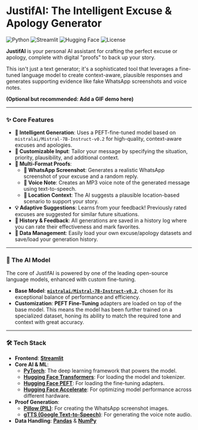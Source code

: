 # JustifAI: The Intelligent Excuse & Apology Generator

![Python](https://img.shields.io/badge/Python-3.9%2B-blue)
![Streamlit](https://img.shields.io/badge/Streamlit-1.25%2B-brightgreen)
![Hugging Face](https://img.shields.io/badge/%F0%9F%A4%97%20Hugging%20Face-Transformers-yellow)
![License](https://img.shields.io/badge/License-MIT-lightgrey)

**JustifAI** is your personal AI assistant for crafting the perfect excuse or apology, complete with digital "proofs" to back up your story.

This isn't just a text generator; it's a sophisticated tool that leverages a fine-tuned language model to create context-aware, plausible responses and generates supporting evidence like fake WhatsApp screenshots and voice notes.

**(Optional but recommended: Add a GIF demo here)**

---

### ✨ Core Features

*   **🧠 Intelligent Generation**: Uses a PEFT-fine-tuned model based on `mistralai/Mistral-7B-Instruct-v0.2` for high-quality, context-aware excuses and apologies.
*   **📝 Customizable Input**: Tailor your message by specifying the situation, priority, plausibility, and additional context.
*   **🔬 Multi-Format Proofs**:
    *   **📱 WhatsApp Screenshot**: Generates a realistic WhatsApp screenshot of your excuse and a random reply.
    *   **🎤 Voice Note**: Creates an MP3 voice note of the generated message using text-to-speech.
    *   **📍 Location Context**: The AI suggests a plausible location-based scenario to support your story.
*   **💡 Adaptive Suggestions**: Learns from your feedback! Previously rated excuses are suggested for similar future situations.
*   **📜 History & Feedback**: All generations are saved in a history log where you can rate their effectiveness and mark favorites.
*   **📁 Data Management**: Easily load your own excuse/apology datasets and save/load your generation history.

---

### 🤖 The AI Model

The core of JustifAI is powered by one of the leading open-source language models, enhanced with custom fine-tuning.

*   **Base Model**: **[`mistralai/Mistral-7B-Instruct-v0.2`](https://huggingface.co/mistralai/Mistral-7B-Instruct-v0.2)**, chosen for its exceptional balance of performance and efficiency.
*   **Customization**: **PEFT Fine-Tuning** adapters are loaded on top of the base model. This means the model has been further trained on a specialized dataset, honing its ability to match the required tone and context with great accuracy.

---

### 🛠️ Tech Stack

*   **Frontend**: **[Streamlit](https://streamlit.io/)**
*   **Core AI & ML**:
    *   **[PyTorch](https://pytorch.org/)**: The deep learning framework that powers the model.
    *   **[Hugging Face Transformers](https://huggingface.co/docs/transformers/index)**: For loading the model and tokenizer.
    *   **[Hugging Face PEFT](https://github.com/huggingface/peft)**: For loading the fine-tuning adapters.
    *   **[Hugging Face Accelerate](https://huggingface.co/docs/accelerate/index)**: For optimizing model performance across different hardware.
*   **Proof Generation**:
    *   **[Pillow (PIL)](https://python-pillow.org/)**: For creating the WhatsApp screenshot images.
    *   **[gTTS (Google Text-to-Speech)](https://github.com/pndurette/gTTS)**: For generating the voice note audio.
*   **Data Handling**: **[Pandas](https://pandas.pydata.org/)** & **[NumPy](https://numpy.org/)**

